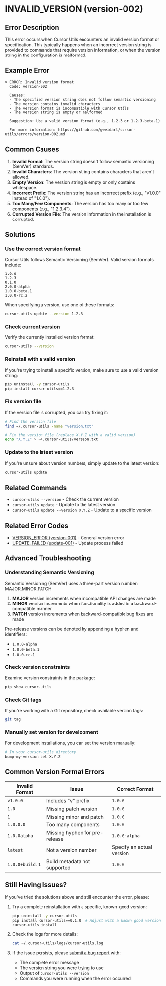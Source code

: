 # INVALID_VERSION (version-002)

## Error Description

This error occurs when Cursor Utils encounters an invalid version format or specification. This typically happens when an incorrect version string is provided to commands that require version information, or when the version string in the configuration is malformed.

## Example Error

```
× ERROR: Invalid version format
  Code: version-002
  
  Causes:
  - The specified version string does not follow semantic versioning
  - The version contains invalid characters
  - The version format is incompatible with Cursor Utils
  - The version string is empty or malformed
  
  Suggestion: Use a valid version format (e.g., 1.2.3 or 1.2.3-beta.1)
  
  For more information: https://github.com/gweidart/cursor-utils/errors/version-002.md
```

## Common Causes

1. **Invalid Format**: The version string doesn't follow semantic versioning (SemVer) standards.
2. **Invalid Characters**: The version string contains characters that aren't allowed.
3. **Empty Version**: The version string is empty or only contains whitespace.
4. **Incorrect Prefix**: The version string has an incorrect prefix (e.g., "v1.0.0" instead of "1.0.0").
5. **Too Many/Few Components**: The version has too many or too few components (e.g., "1.2.3.4").
6. **Corrupted Version File**: The version information in the installation is corrupted.

## Solutions

### Use the correct version format

Cursor Utils follows Semantic Versioning (SemVer). Valid version formats include:

```
1.0.0
1.2.3
0.1.0
2.0.0-alpha
1.0.0-beta.1
1.0.0-rc.2
```

When specifying a version, use one of these formats:

```bash
cursor-utils update --version 1.2.3
```

### Check current version

Verify the currently installed version format:

```bash
cursor-utils --version
```

### Reinstall with a valid version

If you're trying to install a specific version, make sure to use a valid version string:

```bash
pip uninstall -y cursor-utils
pip install cursor-utils==1.2.3
```

### Fix version file

If the version file is corrupted, you can try fixing it:

```bash
# Find the version file
find ~/.cursor-utils -name "version.txt"

# Fix the version file (replace X.Y.Z with a valid version)
echo "X.Y.Z" > ~/.cursor-utils/version.txt
```

### Update to the latest version

If you're unsure about version numbers, simply update to the latest version:

```bash
cursor-utils update
```

## Related Commands

- `cursor-utils --version` - Check the current version
- `cursor-utils update` - Update to the latest version
- `cursor-utils update --version X.Y.Z` - Update to a specific version

## Related Error Codes

- [VERSION_ERROR (version-001)](version-001.md) - General version error
- [UPDATE_FAILED (update-001)](update-001.md) - Update process failed

## Advanced Troubleshooting

### Understanding Semantic Versioning

Semantic Versioning (SemVer) uses a three-part version number: MAJOR.MINOR.PATCH

1. **MAJOR** version increments when incompatible API changes are made
2. **MINOR** version increments when functionality is added in a backward-compatible manner
3. **PATCH** version increments when backward-compatible bug fixes are made

Pre-release versions can be denoted by appending a hyphen and identifiers:
- `1.0.0-alpha`
- `1.0.0-beta.1`
- `1.0.0-rc.1`

### Check version constraints

Examine version constraints in the package:

```bash
pip show cursor-utils
```

### Check Git tags

If you're working with a Git repository, check available version tags:

```bash
git tag
```

### Manually set version for development

For development installations, you can set the version manually:

```bash
# In your cursor-utils directory
bump-my-version set X.Y.Z
```

## Common Version Format Errors

| Invalid Format | Issue | Correct Format |
|----------------|-------|----------------|
| `v1.0.0`       | Includes "v" prefix | `1.0.0` |
| `1.0`          | Missing patch version | `1.0.0` |
| `1`            | Missing minor and patch | `1.0.0` |
| `1.0.0.0`      | Too many components | `1.0.0` |
| `1.0.0alpha`   | Missing hyphen for pre-release | `1.0.0-alpha` |
| `latest`       | Not a version number | Specify an actual version |
| `1.0.0+build.1` | Build metadata not supported | `1.0.0` |

## Still Having Issues?

If you've tried the solutions above and still encounter the error, please:

1. Try a complete reinstallation with a specific, known-good version:
   ```bash
   pip uninstall -y cursor-utils
   pip install cursor-utils==0.1.0  # Adjust with a known good version
   cursor-utils install
   ```

2. Check the logs for more details:
   ```bash
   cat ~/.cursor-utils/logs/cursor-utils.log
   ```

3. If the issue persists, please [submit a bug report](https://github.com/gweidart/cursor-utils/issues) with:
   - The complete error message
   - The version string you were trying to use
   - Output of `cursor-utils --version`
   - Commands you were running when the error occurred 